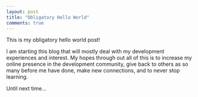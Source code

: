 ```yaml
---
layout: post
title: "Obligatory Hello World"
comments: true
---
```


This is  my obligatory hello world post! 

I am starting this blog that will mostly deal with my development experiences and interest. My hopes through out all of this is to increase my online presence in the development community, give back to others as so many before me have done, make new connections, and to never stop learning.

Until next time...
